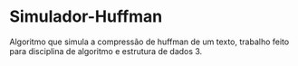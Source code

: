 # Simulador-Huffman
Algoritmo que simula a compressão de huffman de um texto, trabalho feito para disciplina de algoritmo e estrutura de dados 3.
